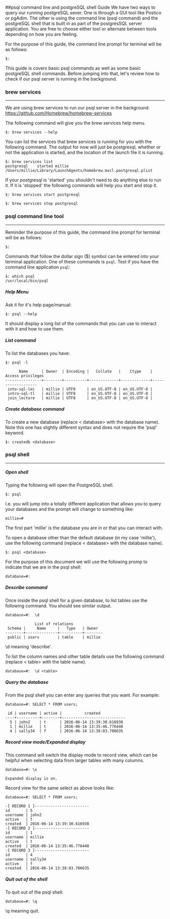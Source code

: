 ##psql command line and postgreSQL shell Guide
We have two ways to query our running postgreSQL sever. One is through a GUI tool like Postico or pgAdim. The other is using the command line (psql command) and the postgreSQL shell that is built in as part of the postgresSQL server application. You are free to choose either tool or alternate between tools depending on how you are feeling.

For the purpose of this guide, the command line prompt for terminal will be as follows: 

```
$: 
```
This guide is covers basic psql commands as well as some basic postgreSQL shell commands. Before jumping into that, let's review how to check if our psql server is running in the background. 

### brew services
------------------------------

We are using brew services to run our psql server in the background. https://github.com/Homebrew/homebrew-services

The following command will give you the brew services help menu.

```
$: brew services --help
```
You can list the services that brew services is running for you with the following command. The output for now will just be postgresql, whether or not the application is started, and the location of the launch file it is running.

```
$: brew services list
postgresql    started millie /Users/millie/Library/LaunchAgents/homebrew.mxcl.postgresql.plist
```
If your postgresql is 'started' you shouldn't need to do anything else to run it. If it is 'stopped' the following commands will help you start and stop it.

```
$: brew services start postgresql
```
```
$: brew services stop postgresql
```

### psql command line tool
---------------------------------

Reminder the purpose of this guide, the command line prompt for terminal will be as follows: 

```
$: 
```

Commands that follow the dollar sign ($) symbol can be entered into your terminal application. One of these commands is ```psql```. Test if you have the command line application ```psql```:

```
$: which psql
/usr/local/bin/psql
```
##### Help Menu

Ask it for it's help page/manual:

```
$: psql --help
```
It should display a long list of the commands that you can use to interact with it and how to use them.

##### List command

To list the databases you have:

```
$: psql -l 

      Name      | Owner  | Encoding |   Collate   |    Ctype    | Access privileges
----------------+--------+----------+-------------+-------------+-------------------
 into-sql-lec   | millie | UTF8     | en_US.UTF-8 | en_US.UTF-8 |
 intro-sql-tl   | millie | UTF8     | en_US.UTF-8 | en_US.UTF-8 |
 join_lecture   | millie | UTF8     | en_US.UTF-8 | en_US.UTF-8 |
```

##### Create database command

To create a new database (replace < database> with the database name). Note this one has slightly different syntax and does not require the 'psql' keyword.

```
$: createdb <database>
```

### psql shell
---------------------------------

##### Open shell

Typing the following will open the PostgreSQL shell. 

```
$: psql 
```
I.e. you will jump into a totally different application that allows you to query your databases and the prompt will change to something like:

```
millie=#
```
The first part 'millie' is the database you are in or that you can interact with. 

To open a database other than the default database (in my case 'millie'), use the following command (replace < database> with the database name). 

```
$: psql <database>
```

For the purpose of this document we will use the following promp to indicate that we are in the psql shell:

```
database=#: 
```

##### Describe command
Once inside the psql shell for a given database, to list tables use the following command. You should see similar output.

```
database=#:  \d

             List of relations
 Schema |     Name     |   Type   | Owner
--------+--------------+----------+--------
 public | users        | table    | millie
```

\d meaning 'describe'.

To list the column names and other table details use the following command (replace < table> with the table name).

```
database=#:  \d <table>
```

##### Query the database

From the psql shell you can enter any queries that you want. For example:

```
database=#: SELECT * FROM users;

 id | username | active |          created
----+----------+--------+----------------------------
  5 | john2    | t      | 2016-06-14 13:39:30.616938
  1 | millie   | t      | 2016-06-14 13:35:46.776448
  4 | sally34  | f      | 2016-06-14 13:38:03.706635
```

##### Record view mode/Expanded display
This command will switch the display mode to record view, which can be helpful when selecting data from larger tables with many columns.

```
database=#: \x

Expanded display is on.
```
Record view for the same select as above looks like:

```
database=#: SELECT * FROM users;

-[ RECORD 1 ]------------------------
id       | 5
username | john2
active   | t
created  | 2016-06-14 13:39:30.616938
-[ RECORD 2 ]------------------------
id       | 1
username | millie
active   | t
created  | 2016-06-14 13:35:46.776448
-[ RECORD 3 ]------------------------
id       | 4
username | sally34
active   | f
created  | 2016-06-14 13:38:03.706635

```
##### Quit out of the shell
To quit out of the psql shell:

```
database=#: \q
```
\q meaning quit.